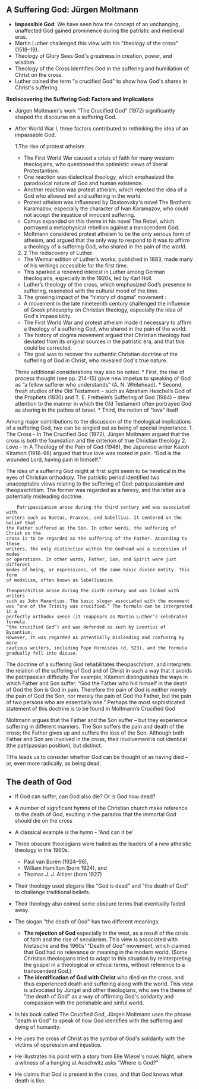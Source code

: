 
## A Suffering God: Jürgen Moltmann

- **Impassible God**: We have seen how the concept of an unchanging, unaffected God gained prominence during the patristic and medieval eras.
-  Martin Luther challenged this view with his "theology of the cross" (1518–19).
- Theology of Glory Sees God's greatness in creation, power, and wisdom.
- Theology of the Cross Identifies God in the suffering and humiliation of Christ on the cross.
- Luther coined the term "a crucified God" to show how God's shares in Christ's suffering.

**Rediscovering the Suffering God: Factors and Implications**

- Jürgen Moltmann's work "The Crucified God" (1972) significantly shaped the discourse on a suffering God.
-  After World War I, three factors contributed to rethinking the idea of an impassable God.

    1.The rise of protest atheism
    - The First World War caused a crisis of faith for many western theologians, who questioned the optimistic views of liberal Protestantism.
    - One reaction was dialectical theology, which emphasized the paradoxical nature of God and human existence.
    - Another reaction was protest atheism, which rejected the idea of a God who allowed evil and suffering in the world.
    - Protest atheism was influenced by Dostoevsky's novel The Brothers Karamazov, especially the character of Ivan Karamazov, who could not accept the injustice of innocent suffering.
    - Camus expanded on this theme in his novel The Rebel, which portrayed a metaphysical rebellion against a transcendent God.
    - Moltmann considered protest atheism to be the only serious form of atheism, and argued that the only way to respond to it was to affirm a theology of a suffering God, who shared in the pain of the world.
    2. 2 The rediscovery of Luther:
    - The Weimar edition of Luther’s works, published in 1883, made many of his writings accessible for the first time.
    - This sparked a renewed interest in Luther among German theologians, especially in the 1920s, led by Karl Holl.
    - Luther’s theology of the cross, which emphasized God’s presence in suffering, resonated with the cultural mood of the time.

    3. The growing impact of the “history of dogma” movement :
    - A movement in the late nineteenth century challenged the influence of Greek philosophy on Christian theology, especially the idea of God's impassibility.
    - The First World War and protest atheism made it necessary to affirm a theology of a suffering God, who shared in the pain of the world.
    - The history of dogma movement argued that Christian theology had deviated from its original sources in the patristic era, and that this could be corrected.
    - The goal was to recover the authentic Christian doctrine of the suffering of God in Christ, who revealed God's true nature.

    Three additional considerations may also be noted. 
        * First, the rise of process thought (see pp. 214–15) gave new impetus to speaking of God as “a fellow sufferer who understands” (A. N. Whitehead).
        * Second, fresh studies of the Old Testament – such as Abraham Heschel’s God of the Prophets (1930) and T. E. Fretheim’s Suffering of God (1984) – drew attention to the manner in which the Old Testament often portrayed God as sharing in the pathos of Israel.
        * Third, the notion of “love” itself


Among major contributions to the discussion of the theological implications of a suffering God, two can be singled out as being of
special importance.
    1. The Cross - In The Crucified God (1972), Jürgen Moltmann argued that the cross is both the foundation and the criterion of true Christian theology
    2. Love - In A Theology of the Pain of God (1946), the Japanese writer Kazoh Kitamori (1916–98) argued that true love was rooted in pain. “God is the wounded Lord, having pain in himself.”


The idea of a suffering God might at first sight seem to be heretical in the eyes of Christian orthodoxy. The patristic period identified two unacceptable views relating to the suffering of God: patripassianism and theopaschitism. The former was regarded as a heresy, and the latter as a potentially misleading doctrine.

        Patripassianism arose during the third century and was associated with
    writers such as Noetus, Praxeas, and Sabellius. It centered on the belief that
    the Father suffered as the Son. In other words, the suffering of Christ on the
    cross is to be regarded as the suffering of the Father. According to these
    writers, the only distinction within the Godhead was a succession of modes
    or operations. In other words, Father, Son, and Spirit were just different
    modes of being, or expressions, of the same basic divine entity. This form
    of modalism, often known as Sabellianism

    Theopaschitism arose during the sixth century and was linked with writers
    such as John Maxentius. The basic slogan associated with the movement
    was “one of the Trinity was crucified.” The formula can be interpreted in a
    perfectly orthodox sense (it reappears as Martin Luther’s celebrated formula
    “the crucified God”) and was defended as such by Leontius of Byzantium.
    However, it was regarded as potentially misleading and confusing by more
    cautious writers, including Pope Hormisdas (d. 523), and the formula
    gradually fell into disuse.


The doctrine of a suffering God rehabilitates theopaschitism, and
interprets the relation of the suffering of God and of Christ in such a way
that it avoids the patripassian difficulty. For example, Kitamori
distinguishes the ways in which Father and Son suffer. “God the Father who
hid himself in the death of God the Son is God in pain. Therefore the pain
of God is neither merely the pain of God the Son, nor merely the pain of
God the Father, but the pain of two persons who are essentially one.”
Perhaps the most sophisticated statement of this doctrine is to be found in
Moltmann’s Crucified God


Moltmann argues that the Father and the Son suffer – but they experience
suffering in different manners. The Son suffers the pain and death of
the cross; the Father gives up and suffers the loss of the Son. Although both
Father and Son are involved in the cross, their involvement is not identical
(the patripassian position), but distinct.

THis leads us to consider whether God can be thought of as having died – or, even more radically, as being dead.

## The death of God
- If God can suffer, can God also die? Or is God now dead? 
- A number of significant hymns of the Christian church make reference to the death of God, exulting in the paradox that the
immortal God should die on the cross
- A classical example is the hymn - 'And can it be'

- Three obscure theologians were hailed as the leaders of a new atheistic theology in the 1960s.
    * Paul van Buren (1924–98), 
    * William Hamilton (born 1924), and 
    * Thomas J. J. Altizer (born 1927)
- Their theology used slogans like "God is dead" and "the death of God" to challenge traditional beliefs.
- Their theology also coined some obscure terms that eventually faded away.


- The slogan "the death of God" has two different meanings:
  - **The rejection of God**  especially in the west, as a result of the crisis of faith and the rise of secularism. This view is associated with Nietzsche and the 1960s' "Death of God" movement, which claimed that God had no relevance or meaning in the modern world. (Some Christian theologians tried to adapt to this situation by reinterpreting the gospel in a theological or ethical terms, without reference to a transcendent God.)
  - **The identification of God with Christ** who died on the cross, and thus experienced death and suffering along with the world. This view is advocated by Jüngel and other theologians, who see the theme of "the death of God" as a way of affirming God's solidarity and compassion with the perishable and sinful world.

- In his book called The Crucified God, Jürgen Moltmann uses the phrase "death in God" to speak of how God identifies with the suffering and dying of humanity.
- He uses the cross of Christ as the symbol of God's solidarity with the victims of oppression and injustice.
- He illustrates his point with a story from Elie Wiesel's novel Night, where a witness of a hanging at Auschwitz asks "Where is God?"
- He claims that God is present in the cross, and that God knows what death is like.